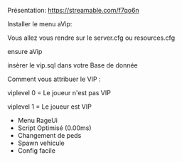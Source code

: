 Présentation:
https://streamable.com/f7qo6n

Installer le menu aVip:

Vous allez vous rendre sur le server.cfg ou resources.cfg

ensure aVip

insèrer le vip.sql dans votre Base de donnée

Comment vous attribuer le VIP :

viplevel 0 = Le joueur n'est pas VIP

viplevel 1 = Le joueur est VIP



- Menu RageUi
- Script Optimisé (0.00ms)
- Changement de peds
- Spawn vehicule
- Config facile


